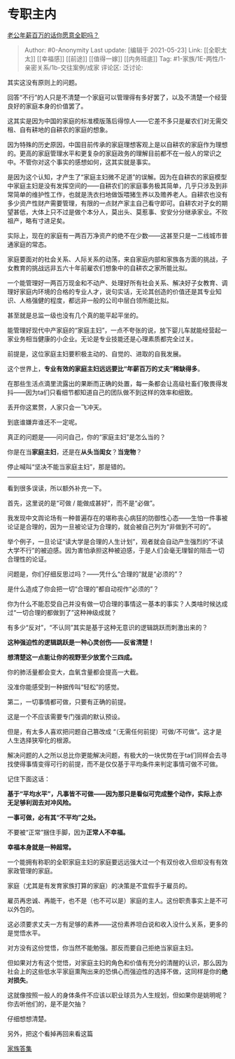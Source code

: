 # 专职主内
[老公年薪百万的话你愿意全职吗？](https://www.zhihu.com/question/378681028/answer/1270333978)

> Author: #0-Anonymity
> Last update: [编辑于 2021-05-23]
> Link: [[全职太太]] [[幸福感]] [[前途]] [[值得一嫁]] [[内务班底]]
> Tag: #1-家族/1E-两性/1-亲密关系/1b-交往案例/成家
> 评论区:
> 泛讨论:

其实这没有原则上的问题。

回答“不行”的人只是不清楚一个家庭可以管理得有多好罢了，以及不清楚一个经营良好的家庭本身的价值罢了。

这其实是因为中国的家庭的标准模版落后得惊人——它差不多只是雇农们对无需交租、自有耕地的自耕农的家庭的想象。

因为特殊的历史原因，中国目前传承的家庭理想客观上是以自耕农的家庭作为理想的。更高的家庭管理水平和更复杂的家庭政务的理解目前都不在一般人的常识之中。不管你对这个事实的感想如何，这其实就是事实。

是因为这个认知，才产生了“家庭主妇微不足道”的误解。因为在自耕农的家庭模型中家庭主妇是没有发挥空间的——自耕农们的家庭事务极其简单，几乎只涉及到非常简单的维护性工作，也就是洗衣扫地做饭喂猪生养以及赡养老人。自耕农也没有多少资产性财产需要管理，有限的一点财产家主自己看守即可。自耕农对子女的期望甚低，大体上只不过是做个本分人，莫出头、莫惹事、安安分分继承家业。不败祖产，略有寸进足矣。

实际上，现在的家庭有一两百万净资产的绝不在少数——这甚至只是一二线城市普通家庭的常态。

家庭要面对的社会关系、人际关系的动荡，来自家庭内部和家族各方面的挑战，子女教育的挑战远非五六十年前雇农们想象中的自耕农之家所能比拟。

一个能管理好一两百万现金和不动产、处理好所有社会关系、解决好子女教育、调理好家庭内环境的合格的专业人才，说句实话，无论其创造的价值还是其专业知识、人格强健的程度，都远非一般的公司中层白领所能比拟。

甚至就是总监一级也没有几个真的能平起平坐的。

能管理好现代中产家庭的“家庭主妇”，一点不夸张的说，放下婴儿车就能经营起一家业务相当健康的小企业。无论是专业技能还是心理素质都完全过关。

前提是，这位家庭主妇要积极主动的、自觉的、进取的自我发展。

这个世界上，**专业有效的家庭主妇远远要比“年薪百万的丈夫”稀缺得多**。

在那些生活点滴里流露出的果断而正确的处置，每一条都会让高级社畜们敬畏得发抖——因为ta们只看细节都知道自己的团队做不到这样的效率和细致。

丢开你这累赘，人家只会一飞冲天。

到底谁嫌弃谁还不一定呢。

真正的问题是——问问自己，你的“家庭主妇”是怎么当的？

你是在当**家庭主妇**，还是在**从头当闺女**？**当宠物**？

停止喊叫“坚决不能当家庭主妇”，那是错的。

---

看到很多误读，所以额外补充一下。

首先，这里说的是“可做 / 能做成甚好”，而不是“必做”。

我发现中文舆论场有一种普遍存在的堪称丧心病狂的防御性心态——生怕一件事被论证是合理的，因为一旦被论证为合理的，就会被自己列为“非做到不可的”。

举个例子，一旦论证“读大学是合理的人生计划”，观者就会自动产生强烈的“不读大学不行”的被迫感。因为害怕承担这种被迫感，于是人们会毫无理智的阻击一切合理性的论证。

问题是，你们仔细反思过吗？——凭什么“合理的”就是“必须的”？

是什么造成了你会把一切“合理的”都自动视作“必须的”？

你为什么不能忍受自己并没有做一切合理的事情这一基本的事实？人类啥时候达成过“一切合理的都做到了”这种神级成就？

有多少“反对”，“不认同”其实是基于这种无意识的逻辑跳跃而刺激出来的？

**这种强迫性的逻辑跳跃是一种心灵创伤——反省清楚！**

**想清楚这一点能让你的视野至少放宽个三四成。**

你的肺活量都会变大，血氧含量都会提高一大截。

没准你能感受到一种据传叫“轻松”的感觉。

第二，一切事情都可做，只要有正确的前提。

这是一个不应该需要专门强调的默认预设。

但是，有太多人喜欢把问题自己篡改成 “（无需任何前提）可做/不可做”。这才是人生选择狭窄化的根源。

解决问题的人之所以总比你更能解决问题，有极大的一块优势在于ta们同样会去寻找使得事情变得可行的前提，而不是仅仅基于平均条件来判定事情可做不可做。

记住下面这话：

**基于“平均水平”，凡事皆不可做——因为那只是看似可完成整个动作，实际上亦无足够利润去对冲风险。**

**一事可做，必有其“不平均”之处。**

不要被“正常”捆住手脚，因为**正常人不幸福。**

**幸福本身就是一种超常。**

一个能拥有称职的全职家庭主妇的家庭要远远强大过一个有双份收入但却没有有效家政管理的家庭。

家庭（尤其是有发育家族打算的家庭）的决策是不宜假手于雇员的。

雇员再忠诚、再能干，也不是（也不可以是）家庭的主人。这份职责事实上是不可以外包的。

这必须要求丈夫一方有足够的素养——这份素养坦白说和收入没什么关系，更多的是觉悟水平。

对方没有这份觉悟，你当然不能勉强。那反而要自己拒绝当家庭主妇。

但如果对方有这个觉悟，对家庭主妇的角色和价值有充分的清醒的认识，那么因为社会上的这些低水平家庭熏陶出来的恐惧心而强迫性的选择不做，这同样是你的**绝对损失**。

这就像按照一般人的身体条件不应该以职业球员为人生规划，但如果你是姚明呢？你去听他们的，是不是欠抽？

仔细想想清楚。

另外，把这个看掉再回来看这篇

[家族答集](https://zhihu.com/collection/378738313)
